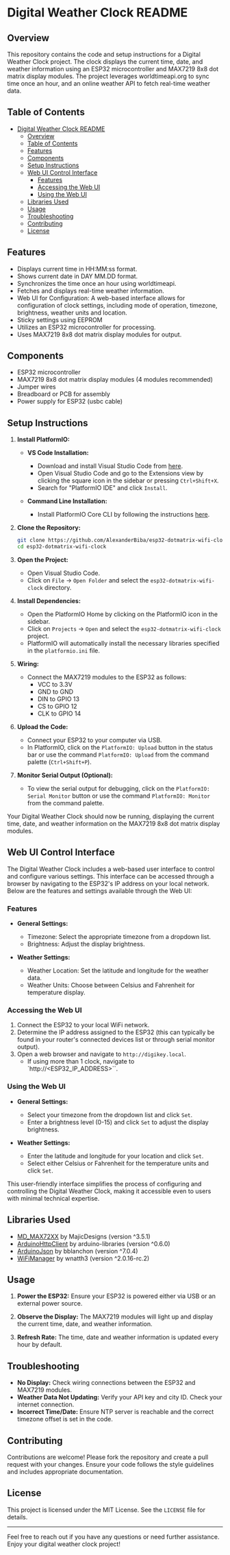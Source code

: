 # Digital Weather Clock README

## Overview

This repository contains the code and setup instructions for a Digital Weather Clock project. The clock displays the current time, date, and weather information using an ESP32 microcontroller and MAX7219 8x8 dot matrix display modules. The project leverages worldtimeapi.org to sync time once an hour, and an online weather API to fetch real-time weather data.

## Table of Contents

- [Digital Weather Clock README](#digital-weather-clock-readme)
  - [Overview](#overview)
  - [Table of Contents](#table-of-contents)
  - [Features](#features)
  - [Components](#components)
  - [Setup Instructions](#setup-instructions)
  - [Web UI Control Interface](#web-ui-control-interface)
    - [Features](#features-1)
    - [Accessing the Web UI](#accessing-the-web-ui)
    - [Using the Web UI](#using-the-web-ui)
  - [Libraries Used](#libraries-used)
  - [Usage](#usage)
  - [Troubleshooting](#troubleshooting)
  - [Contributing](#contributing)
  - [License](#license)

## Features

- Displays current time in HH:MM:ss format.
- Shows current date in DAY MM.DD format.
- Synchronizes the time once an hour using worldtimeapi.
- Fetches and displays real-time weather information.
- Web UI for Configuration: A web-based interface allows for configuration of clock settings, including mode of operation, timezone, brightness, weather units and location.
- Sticky settings using EEPROM
- Utilizes an ESP32 microcontroller for processing.
- Uses MAX7219 8x8 dot matrix display modules for output.

## Components

- ESP32 microcontroller
- MAX7219 8x8 dot matrix display modules (4 modules recommended)
- Jumper wires
- Breadboard or PCB for assembly
- Power supply for ESP32 (usbc cable)

## Setup Instructions

1. **Install PlatformIO:**

   - **VS Code Installation:**

     - Download and install Visual Studio Code from [here](https://code.visualstudio.com/).
     - Open Visual Studio Code and go to the Extensions view by clicking the square icon in the sidebar or pressing `Ctrl+Shift+X`.
     - Search for "PlatformIO IDE" and click `Install`.

   - **Command Line Installation:**
     - Install PlatformIO Core CLI by following the instructions [here](https://platformio.org/install/cli).

2. **Clone the Repository:**

   ```sh
   git clone https://github.com/AlexanderBiba/esp32-dotmatrix-wifi-clock
   cd esp32-dotmatrix-wifi-clock
   ```

3. **Open the Project:**

   - Open Visual Studio Code.
   - Click on `File` -> `Open Folder` and select the `esp32-dotmatrix-wifi-clock` directory.

4. **Install Dependencies:**

   - Open the PlatformIO Home by clicking on the PlatformIO icon in the sidebar.
   - Click on `Projects` -> `Open` and select the `esp32-dotmatrix-wifi-clock` project.
   - PlatformIO will automatically install the necessary libraries specified in the `platformio.ini` file.

5. **Wiring:**

   - Connect the MAX7219 modules to the ESP32 as follows:
     - VCC to 3.3V
     - GND to GND
     - DIN to GPIO 13
     - CS to GPIO 12
     - CLK to GPIO 14

6. **Upload the Code:**

   - Connect your ESP32 to your computer via USB.
   - In PlatformIO, click on the `PlatformIO: Upload` button in the status bar or use the command `PlatformIO: Upload` from the command palette (`Ctrl+Shift+P`).

7. **Monitor Serial Output (Optional):**
   - To view the serial output for debugging, click on the `PlatformIO: Serial Monitor` button or use the command `PlatformIO: Monitor` from the command palette.

Your Digital Weather Clock should now be running, displaying the current time, date, and weather information on the MAX7219 8x8 dot matrix display modules.

## Web UI Control Interface

The Digital Weather Clock includes a web-based user interface to control and configure various settings. This interface can be accessed through a browser by navigating to the ESP32's IP address on your local network. Below are the features and settings available through the Web UI:

### Features

- **General Settings:**

  - Timezone: Select the appropriate timezone from a dropdown list.
  - Brightness: Adjust the display brightness.

- **Weather Settings:**

  - Weather Location: Set the latitude and longitude for the weather data.
  - Weather Units: Choose between Celsius and Fahrenheit for temperature display.

### Accessing the Web UI

1. Connect the ESP32 to your local WiFi network.
2. Determine the IP address assigned to the ESP32 (this can typically be found in your router's connected devices list or through serial monitor output).
3. Open a web browser and navigate to `http://digikey.local`.
   - If using more than 1 clock, navigate to `http://<ESP32_IP_ADDRESS>``.

### Using the Web UI

- **General Settings:**

  - Select your timezone from the dropdown list and click `Set`.
  - Enter a brightness level (0-15) and click `Set` to adjust the display brightness.

- **Weather Settings:**

  - Enter the latitude and longitude for your location and click `Set`.
  - Select either Celsius or Fahrenheit for the temperature units and click `Set`.

This user-friendly interface simplifies the process of configuring and controlling the Digital Weather Clock, making it accessible even to users with minimal technical expertise.

## Libraries Used

- [MD_MAX72XX](https://platformio.org/lib/show/125/MD_MAX72XX) by MajicDesigns (version ^3.5.1)
- [ArduinoHttpClient](https://platformio.org/lib/show/1821/ArduinoHttpClient) by arduino-libraries (version ^0.6.0)
- [ArduinoJson](https://platformio.org/lib/show/64/ArduinoJson) by bblanchon (version ^7.0.4)
- [WiFiManager](https://platformio.org/lib/show/567/WiFiManager) by wnatth3 (version ^2.0.16-rc.2)

## Usage

1. **Power the ESP32:**
   Ensure your ESP32 is powered either via USB or an external power source.

2. **Observe the Display:**
   The MAX7219 modules will light up and display the current time, date, and weather information.

3. **Refresh Rate:**
   The time, date and weather information is updated every hour by default.

## Troubleshooting

- **No Display:** Check wiring connections between the ESP32 and MAX7219 modules.
- **Weather Data Not Updating:** Verify your API key and city ID. Check your internet connection.
- **Incorrect Time/Date:** Ensure NTP server is reachable and the correct timezone offset is set in the code.

## Contributing

Contributions are welcome! Please fork the repository and create a pull request with your changes. Ensure your code follows the style guidelines and includes appropriate documentation.

## License

This project is licensed under the MIT License. See the `LICENSE` file for details.

---

Feel free to reach out if you have any questions or need further assistance. Enjoy your digital weather clock project!
